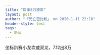 ```yaml
---
title: "帮出8万披索"
layout: post
author: "「死亡芭比粉」 on 2020-1-11 22:18"
header-style: text
tags:
  - 新闻
---
```


<head></head>
<body>
  坐标趴赛小龙坎或双龙，7.12出8万
 <br>
</body>


